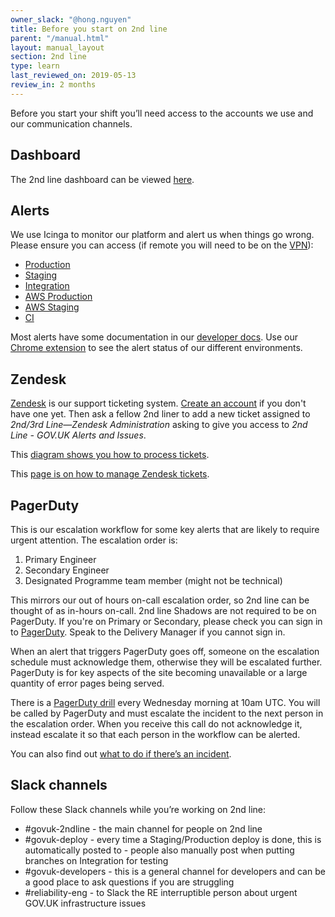 ```yaml
---
owner_slack: "@hong.nguyen"
title: Before you start on 2nd line
parent: "/manual.html"
layout: manual_layout
section: 2nd line
type: learn
last_reviewed_on: 2019-05-13
review_in: 2 months
---
```


Before you start your shift you’ll need access to the accounts we use and our communication channels.

## Dashboard
The 2nd line dashboard can be viewed [here](https://alphagov.github.io/frame-splits/index.html?title=&layout=2x1-75-25&url%5B%5D=https%3A%2F%2Fgovuk-secondline-blinken.herokuapp.com%2Fblinken.html&url%5B%5D=https%3A%2F%2Fgrafana.production.govuk.digital%2Fdashboard%2Ffile%2F2ndline_health.json&url%5B%5D=https%3A%2F%2Fgovuk-zendesk-display-screen.herokuapp.com&url%5B%5D=).

## Alerts
We use Icinga to monitor our platform and alert us when things go wrong. Please ensure you can access (if remote you will need to be on the [VPN](https://docs.publishing.service.gov.uk/manual/vpn.html)):

* [Production](https://alert.publishing.service.gov.uk)
* [Staging](https://alert.staging.publishing.service.gov.uk)
* [Integration](https://alert.integration.publishing.service.gov.uk)
* [AWS Production](https://alert.blue.production.govuk.digital)
* [AWS Staging](https://alert.blue.staging.govuk.digital)
* [CI](https://ci-alert.integration.publishing.service.gov.uk)

Most alerts have some documentation in our [developer docs](https://docs.publishing.service.gov.uk). Use our [Chrome extension](https://github.com/alphagov/blinkenjs#chrome-extension) to see the alert status of our different environments.


## Zendesk
[Zendesk](https://govuk.zendesk.com) is our support ticketing system.
[Create an account](https://govuk.zendesk.com/auth/v2/login/registration?auth_origin=3194076%2Cfalse%2Ctrue&amp;brand_id=3194076&amp;return_to=https%3A%2F%2Fgovuk.zendesk.com%2Fhc%2Fen-us&amp;theme=hc) if you don't have one yet. Then ask a fellow 2nd liner to add a new ticket assigned to _2nd/3rd Line—Zendesk Administration_ asking to give you access to _2nd Line - GOV.UK Alerts and Issues_.

This [diagram shows you how to process tickets](https://drive.google.com/a/digital.cabinet-office.gov.uk/file/d/0B72Q_z4wkLglYkVQd01LSWYwNjNha3NrYVVIMF91eXk3NU1r/view?usp=sharing).

This [page is on how to manage Zendesk tickets](https://docs.publishing.service.gov.uk/manual/managing-product-support-tickets-zendesk.html).

## PagerDuty
This is our escalation workflow for some key alerts that are likely to require urgent attention. The escalation order is:

1. Primary Engineer
2. Secondary Engineer
3. Designated Programme team member (might not be technical)

This mirrors our out of hours on-call escalation order, so 2nd line can be thought of as in-hours on-call. 2nd line Shadows are not required to be on PagerDuty. If you're on Primary or Secondary, please check you can sign in to [PagerDuty](https://governmentdigitalservice.pagerduty.com). Speak to the Delivery Manager if you cannot sign in.

When an alert that triggers PagerDuty goes off, someone on the escalation schedule must acknowledge them, otherwise they will be escalated further. PagerDuty is for key aspects of the site becoming unavailable or a large quantity of error pages being served.

There is a [PagerDuty drill](https://docs.publishing.service.gov.uk/manual/alerts/pagerduty-drill.html) every Wednesday morning at 10am UTC. You will be called by PagerDuty and must escalate the incident to the next person in the escalation order. When you receive this call do not acknowledge it, instead escalate it so that each person in the workflow can be alerted.

You can also find out [what to do if there’s an incident](https://docs.publishing.service.gov.uk/manual/incident-management-guidance.html).

## Slack channels

Follow these Slack channels while you’re working on 2nd line:

* #govuk-2ndline - the main channel for people on 2nd line
* #govuk-deploy - every time a Staging/Production deploy is done, this is automatically posted to - people also manually post when putting branches on Integration for testing
* #govuk-developers - this is a general channel for developers and can be a good place to ask questions if you are struggling
* #reliability-eng - to Slack the RE interruptible person about urgent GOV.UK infrastructure issues
